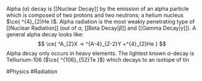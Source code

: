 Alpha ($\alpha$) decay is [[Nuclear Decay]] by the emission of an alpha particle which is composed of two protons and two neutrons; a helium nucleus $\ce{ ^{4}_{2}He }$. Alpha radiation is the most weakly penetrating type of [[Nuclear Radiation]] (out of $\alpha$, [[Beta Decay|$\beta$]] and [[Gamma Decay|$\gamma$]]). A general alpha decay looks like:
$$
\ce{ ^A_{Z}X -> ^{A-4}_{Z-2}Y +^{4}_{2}He } 
$$
Alpha decay only occurs in heavy elements. The lightest known $\alpha$-decay is Telliurium-106 ($\ce{ ^{106}_{52}Te }$) which decays to an isotope of tin

#Physics #Radiation 
